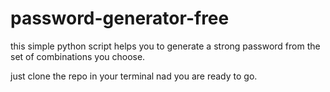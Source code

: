 # password-generator-free
this simple python script helps you to generate a strong password from the set of combinations you choose.

just clone the repo in your terminal nad you are ready to go.
